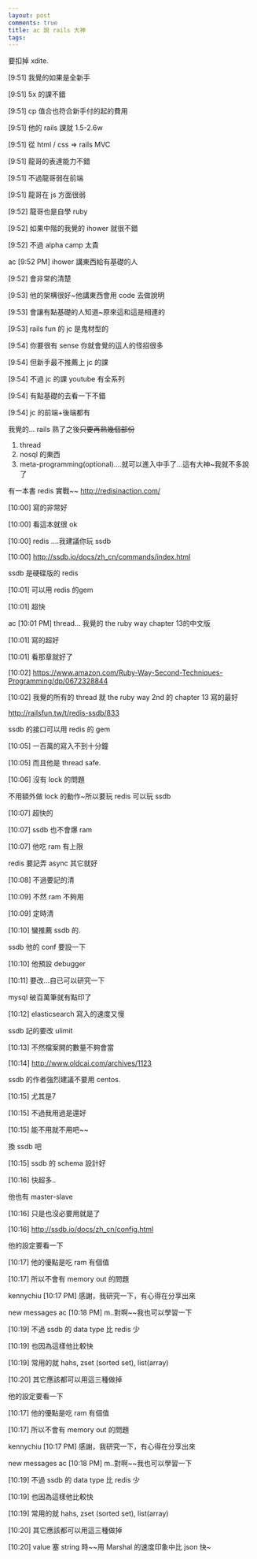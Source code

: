 ```yaml
---
layout: post
comments: true
title: ac 說 rails 大神
tags: 
---
```

要扣掉 xdite.

[9:51]
我覺的如果是全新手

[9:51]
5x 的課不錯

[9:51]
cp 值合也符合新手付的起的費用

[9:51]
他的 rails 課就 1.5-2.6w

[9:51]
從 html / css => rails MVC

[9:51]
龍哥的表達能力不錯

[9:51]
不過龍哥弱在前端

[9:51]
龍哥在 js 方面很弱

[9:52]
龍哥也是自學 ruby

[9:52]
如果中階的我覺的 ihower 就很不錯

[9:52]
不過 alpha camp 太貴

ac [9:52 PM]
ihower 講東西給有基礎的人

[9:52]
會非常的清楚

[9:53]
他的架構很好~他講東西會用 code 去做說明

[9:53]
會讓有點基礎的人知道~原來這和這是相連的

[9:53]
rails fun 的 jc 是鬼材型的

[9:54]
你要很有 sense 你就會覺的這人的怪招很多

[9:54]
但新手最不推薦上 jc 的課

[9:54]
不過 jc 的課 youtube 有全系列

[9:54]
有點基礎的去看一下不錯

[9:54]
jc 的前端+後端都有

我覺的... rails 熟了之後~~只要再熟幾個部份~~
1. thread
2. nosql 的東西
3. meta-programming(optional)....就可以進入中手了...這有大神~我就不多說了

有一本書 redis 實戰~~ http://redisinaction.com/

[10:00]
寫的非常好

[10:00]
看這本就很 ok

[10:00]
redis ....我建議你玩 ssdb

[10:00]
http://ssdb.io/docs/zh_cn/commands/index.html



ssdb 是硬碟版的 redis

[10:01]
可以用 redis 的gem

[10:01]
超快


ac [10:01 PM]
thread... 我覺的 the ruby way chapter 13的中文版

[10:01]
寫的超好

[10:01]
看那章就好了

[10:02]
https://www.amazon.com/Ruby-Way-Second-Techniques-Programming/dp/0672328844

[10:02]
我覺的所有的 thread 就 the ruby way 2nd 的 chapter 13 寫的最好

http://railsfun.tw/t/redis-ssdb/833


ssdb 的接口可以用 redis 的 gem

[10:05]
一百萬的寫入不到十分鐘

[10:05]
而且他是 thread safe.

[10:06]
沒有 lock 的問題

不用額外做 lock 的動作~所以要玩 redis 可以玩 ssdb

[10:07]
超快的

[10:07]
ssdb 也不會爆 ram

[10:07]
他吃 ram 有上限

redis 要記弄 async 其它就好

[10:08]
不過要記的清

[10:09]
不然 ram 不夠用

[10:09]
定時清

[10:10]
蠻推薦 ssdb 的.

ssdb 他的 conf 要設一下

[10:10]
他預設 debugger

[10:11]
要改...自已可以研究一下

mysql 破百萬筆就有點印了

[10:12]
elasticsearch 寫入的速度又慢

ssdb 記的要改 ulimit

[10:13]
不然檔案開的數量不夠會當

[10:14]
http://www.oldcai.com/archives/1123


ssdb 的作者強烈建議不要用 centos.

[10:15]
尤其是7

[10:15]
不過我用過是還好

[10:15]
能不用就不用吧~~

換 ssdb 吧

[10:15]
ssdb 的 schema 設計好

[10:16]
快超多..

他也有 master-slave

[10:16]
只是也沒必要用就是了

[10:16]
http://ssdb.io/docs/zh_cn/config.html

他的設定要看一下

[10:17]
他的優點是吃 ram 有個值

[10:17]
所以不會有 memory out 的問題

kennychiu [10:17 PM]
感謝，我研究一下，有心得在分享出來

new messages
ac [10:18 PM]
m..對啊~~我也可以學習一下

[10:19]
不過 ssdb 的 data type 比 redis 少

[10:19]
也因為這樣他比較快

[10:19]
常用的就 hahs, zset (sorted set), list(array)

[10:20]
其它應該都可以用這三種做掉

他的設定要看一下

[10:17]
他的優點是吃 ram 有個值

[10:17]
所以不會有 memory out 的問題

kennychiu [10:17 PM]
感謝，我研究一下，有心得在分享出來

new messages
ac [10:18 PM]
m..對啊~~我也可以學習一下

[10:19]
不過 ssdb 的 data type 比 redis 少

[10:19]
也因為這樣他比較快

[10:19]
常用的就 hahs, zset (sorted set), list(array)

[10:20]
其它應該都可以用這三種做掉

[10:20]
value 塞 string 時~~用 Marshal 的速度印象中比 json 快~

